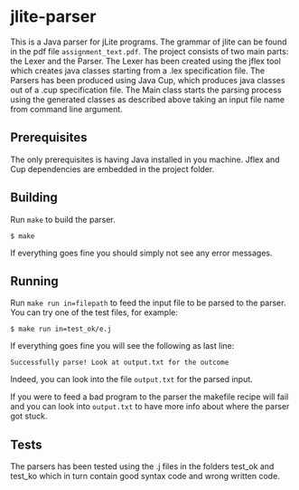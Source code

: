 # jlite-parser

This is a Java parser for jLite programs. The grammar of jlite can be found in the pdf file `assignment_text.pdf`.
The project consists of two main parts: the Lexer and the Parser. The Lexer has been created using the jflex tool which creates java classes starting from a .lex specification file. The Parsers has been produced using Java Cup, which produces java classes out of a .cup specification file.
The Main class starts the parsing process using the generated classes as described above taking an input file name from command line argument.  

## Prerequisites

The only prerequisites is having Java installed in you machine.
Jflex and Cup dependencies are embedded in the project folder.

## Building

Run `make` to build the parser.

    $ make

If everything goes fine you should simply not see any error messages.

## Running

Run `make run in=filepath` to feed the input file to be parsed to the parser. You can try one of the test files, for example:

    $ make run in=test_ok/e.j

If everything goes fine you will see the following as last line:

    Successfully parse! Look at output.txt for the outcome

Indeed, you can look into the file `output.txt` for the parsed input.

If you were to feed a bad program to the parser the makefile recipe will fail and you can look into `output.txt` to have more info about where the parser got stuck.

## Tests

The parsers has been tested using the .j files in the folders test_ok and test_ko which in turn contain good syntax code and wrong written code.

